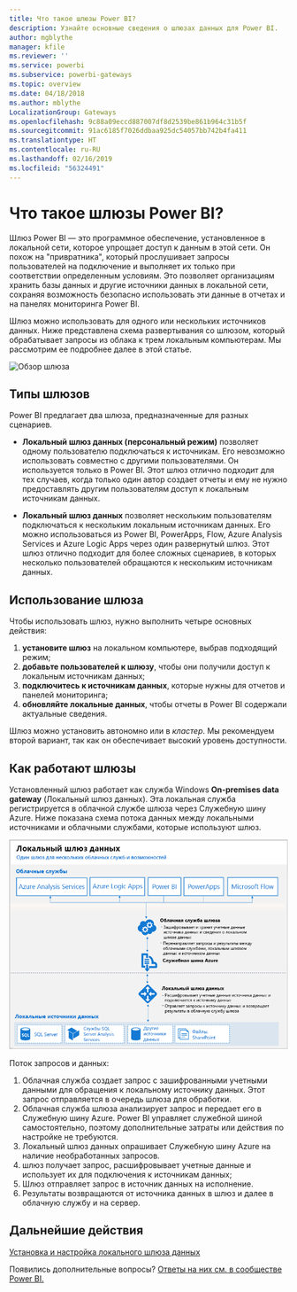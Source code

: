 ```yaml
---
title: Что такое шлюзы Power BI?
description: Узнайте основные сведения о шлюзах данных для Power BI.
author: mgblythe
manager: kfile
ms.reviewer: ''
ms.service: powerbi
ms.subservice: powerbi-gateways
ms.topic: overview
ms.date: 04/18/2018
ms.author: mblythe
LocalizationGroup: Gateways
ms.openlocfilehash: 9c88a09eccd887007df8d2539be861b964c31b5f
ms.sourcegitcommit: 91ac6185f7026ddbaa925dc54057bb742b4fa411
ms.translationtype: HT
ms.contentlocale: ru-RU
ms.lasthandoff: 02/16/2019
ms.locfileid: "56324491"
---
```

# <a name="what-are-power-bi-gateways"></a>Что такое шлюзы Power BI?

Шлюз Power BI — это программное обеспечение, установленное в локальной сети, которое упрощает доступ к данным в этой сети. Он похож на "привратника", который прослушивает запросы пользователей на подключение и выполняет их только при соответствии определенным условиям. Это позволяет организациям хранить базы данных и другие источники данных в локальной сети, сохраняя возможность безопасно использовать эти данные в отчетах и на панелях мониторинга Power BI.

Шлюз можно использовать для одного или нескольких источников данных. Ниже представлена схема развертывания со шлюзом, который обрабатывает запросы из облака к трем локальным компьютерам. Мы рассмотрим ее подробнее далее в этой статье.

![Обзор шлюза](media/service-gateway-getting-started/gateway-overview.png)

## <a name="types-of-gateways"></a>Типы шлюзов

Power BI предлагает два шлюза, предназначенные для разных сценариев.

* **Локальный шлюз данных (персональный режим)** позволяет одному пользователю подключаться к источникам. Его невозможно использовать совместно с другими пользователями. Он используется только в Power BI. Этот шлюз отлично подходит для тех случаев, когда только один автор создает отчеты и ему не нужно предоставлять другим пользователям доступ к локальным источникам данных.

* **Локальный шлюз данных** позволяет нескольким пользователям подключаться к нескольким локальным источникам данных. Его можно использоваться из Power BI, PowerApps, Flow, Azure Analysis Services и Azure Logic Apps через один развернутый шлюз. Этот шлюз отлично подходит для более сложных сценариев, в которых несколько пользователей обращаются к нескольким источникам данных. 

## <a name="using-a-gateway"></a>Использование шлюза

Чтобы использовать шлюз, нужно выполнить четыре основных действия:

1. **установите шлюз** на локальном компьютере, выбрав подходящий режим;
2. **добавьте пользователей к шлюзу**, чтобы они получили доступ к локальным источникам данных;
3. **подключитесь к источникам данных**, которые нужны для отчетов и панелей мониторинга;
4. **обновляйте локальные данных**, чтобы отчеты в Power BI содержали актуальные сведения.

Шлюз можно установить автономно или в *кластер*. Мы рекомендуем второй вариант, так как он обеспечивает высокий уровень доступности.

## <a name="how-gateways-work"></a>Как работают шлюзы

Установленный шлюз работает как служба Windows **On-premises data gateway** (Локальный шлюз данных). Эта локальная служба регистрируется в облачной службе шлюза через Служебную шину Azure. Ниже показана схема потока данных между локальными источниками и облачными службами, которые используют шлюз.

![Схема потока данных через шлюз](media/service-gateway-getting-started/gateway-how-it-works.png)

Поток запросов и данных:

1. Облачная служба создает запрос с зашифрованными учетными данными для обращения к локальному источнику данных. Этот запрос отправляется в очередь шлюза для обработки.
2. Облачная служба шлюза анализирует запрос и передает его в Служебную шину Azure. Power BI управляет служебной шиной самостоятельно, поэтому дополнительные затраты или действия по настройке не требуются.
3. Локальный шлюз данных опрашивает Служебную шину Azure на наличие необработанных запросов.
4. шлюз получает запрос, расшифровывает учетные данные и использует их для подключения к источникам данных;
5. Шлюз отправляет запрос в источник данных на исполнение.
6. Результаты возвращаются от источника данных в шлюз и далее в облачную службу и на сервер.

## <a name="next-steps"></a>Дальнейшие действия
[Установка и настройка локального шлюза данных](service-gateway-install.md)

Появились дополнительные вопросы? [Ответы на них см. в сообществе Power BI.](http://community.powerbi.com/)

